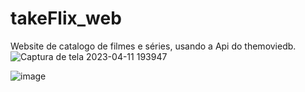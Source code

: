 # takeFlix_web
Website de catalogo de filmes e séries, usando a Api do themoviedb.
![Captura de tela 2023-04-11 193947](https://user-images.githubusercontent.com/125042006/231304284-b8cfb10a-5c2b-457c-abe2-0a0d42edacbb.png)

![image](https://user-images.githubusercontent.com/125042006/231304167-b5bdecef-d8c0-47c5-b7a2-fcc991b21f16.png)

